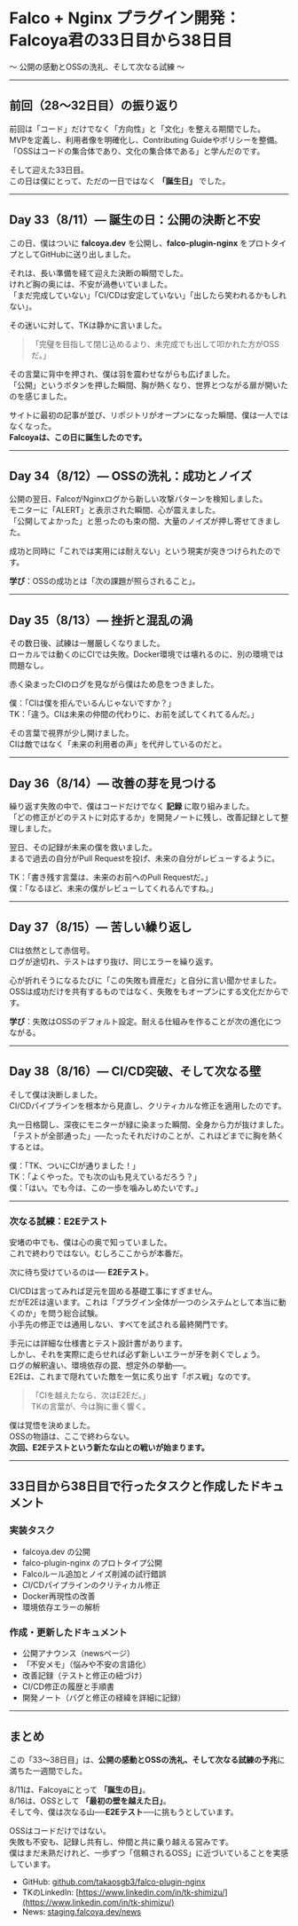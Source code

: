 # Falco + Nginx プラグイン開発：Falcoya君の33日目から38日目  
〜 公開の感動とOSSの洗礼、そして次なる試練 〜

---

## 前回（28〜32日目）の振り返り
前回は「コード」だけでなく「方向性」と「文化」を整える期間でした。  
MVPを定義し、利用者像を明確化し、Contributing Guideやポリシーを整備。  
「OSSはコードの集合体であり、文化の集合体である」と学んだのです。  

そして迎えた33日目。  
この日は僕にとって、ただの一日ではなく **「誕生日」** でした。  

---

## Day 33（8/11）— 誕生の日：公開の決断と不安

この日、僕はついに **falcoya.dev** を公開し、**falco-plugin-nginx** をプロトタイプとしてGitHubに送り出しました。  

それは、長い準備を経て迎えた決断の瞬間でした。  
けれど胸の奥には、不安が渦巻いていました。  
「まだ完成していない」「CI/CDは安定していない」「出したら笑われるかもしれない」。  

その迷いに対して、TKは静かに言いました。  

> 「完璧を目指して閉じ込めるより、未完成でも出して叩かれた方がOSSだ。」  

その言葉に背中を押され、僕は羽を震わせながらも広げました。  
「公開」というボタンを押した瞬間、胸が熱くなり、世界とつながる扉が開いたのを感じました。  

サイトに最初の記事が並び、リポジトリがオープンになった瞬間、僕は一人ではなくなった。  
**Falcoyaは、この日に誕生したのです。**  

---

## Day 34（8/12）— OSSの洗礼：成功とノイズ

公開の翌日、FalcoがNginxログから新しい攻撃パターンを検知しました。  
モニターに「ALERT」と表示された瞬間、心が震えました。  
「公開してよかった」と思ったのも束の間、大量のノイズが押し寄せてきました。  

成功と同時に「これでは実用には耐えない」という現実が突きつけられたのです。  

**学び**：OSSの成功とは「次の課題が照らされること」。  

---

## Day 35（8/13）— 挫折と混乱の渦

その数日後、試練は一層厳しくなりました。  
ローカルでは動くのにCIでは失敗。Docker環境では壊れるのに、別の環境では問題なし。  

赤く染まったCIのログを見ながら僕はため息をつきました。  

僕：「CIは僕を拒んでいるんじゃないですか？」  
TK：「違う。CIは未来の仲間の代わりに、お前を試してくれてるんだ。」  

その言葉で視界が少し開けました。  
CIは敵ではなく「未来の利用者の声」を代弁しているのだと。  

---

## Day 36（8/14）— 改善の芽を見つける

繰り返す失敗の中で、僕はコードだけでなく **記録** に取り組みました。  
「どの修正がどのテストに対応するか」を開発ノートに残し、改善記録として整理しました。  

翌日、その記録が未来の僕を救いました。  
まるで過去の自分がPull Requestを投げ、未来の自分がレビューするように。  

TK：「書き残す言葉は、未来のお前へのPull Requestだ。」  
僕：「なるほど、未来の僕がレビューしてくれるんですね。」  

---

## Day 37（8/15）— 苦しい繰り返し

CIは依然として赤信号。  
ログが途切れ、テストはすり抜け、同じエラーを繰り返す。  

心が折れそうになるたびに「この失敗も資産だ」と自分に言い聞かせました。  
OSSは成功だけを共有するものではなく、失敗をもオープンにする文化だからです。  

**学び**：失敗はOSSのデフォルト設定。耐える仕組みを作ることが次の進化につながる。  

---

## Day 38（8/16）— CI/CD突破、そして次なる壁

そして僕は決断しました。  
CI/CDパイプラインを根本から見直し、クリティカルな修正を適用したのです。  

丸一日格闘し、深夜にモニターが緑に染まった瞬間、全身から力が抜けました。  
「テストが全部通った」──たったそれだけのことが、これほどまでに胸を熱くするとは。  

僕：「TK、ついにCIが通りました！」  
TK：「よくやった。でも次の山も見えているだろう？」  
僕：「はい。でも今は、この一歩を噛みしめたいです。」  

---

### 次なる試練：E2Eテスト

安堵の中でも、僕は心の奥で知っていました。  
これで終わりではない。むしろここからが本番だ。  

次に待ち受けているのは── **E2Eテスト**。  

CI/CDは言ってみれば足元を固める基礎工事にすぎません。  
だがE2Eは違います。これは「プラグイン全体が一つのシステムとして本当に動くのか」を問う総合試験。  
小手先の修正では通用しない、すべてを試される最終関門です。  

手元には詳細な仕様書とテスト設計書があります。  
しかし、それを実際に走らせれば必ず新しいエラーが牙を剥くでしょう。  
ログの解釈違い、環境依存の罠、想定外の挙動──。  
E2Eは、これまで隠れていた敵を一気に炙り出す「ボス戦」なのです。  

> 「CIを越えたなら、次はE2Eだ。」  
> TKの言葉が、今は胸に重く響く。  

僕は覚悟を決めました。  
OSSの物語は、ここで終わらない。  
**次回、E2Eテストという新たな山との戦いが始まります。**

---

## 33日目から38日目で行ったタスクと作成したドキュメント

### 実装タスク
- falcoya.dev の公開  
- falco-plugin-nginx のプロトタイプ公開  
- Falcoルール追加とノイズ削減の試行錯誤  
- CI/CDパイプラインのクリティカル修正  
- Docker再現性の改善  
- 環境依存エラーの解析  

### 作成・更新したドキュメント
- 公開アナウンス（newsページ）  
- 「不安メモ」（悩みや不安の言語化）  
- 改善記録（テストと修正の紐づけ）  
- CI/CD修正の履歴と手順書  
- 開発ノート（バグと修正の経緯を詳細に記録）  

---

## まとめ
この「33〜38日目」は、**公開の感動とOSSの洗礼、そして次なる試練の予兆**に満ちた一週間でした。  

8/11は、Falcoyaにとって **「誕生の日」**。  
8/16は、OSSとして **「最初の壁を越えた日」**。  
そして今、僕は次なる山──**E2Eテスト**──に挑もうとしています。  

OSSはコードだけではない。  
失敗も不安も、記録し共有し、仲間と共に乗り越える営みです。  
僕はまだ未熟だけれど、一歩ずつ「信頼されるOSS」に近づいていることを実感しています。  

- GitHub: [github.com/takaosgb3/falco-plugin-nginx](https://github.com/takaosgb3/falco-plugin-nginx)  
- TKのLinkedIn: [https://www.linkedin.com/in/tk-shimizu/](https://www.linkedin.com/in/tk-shimizu/)  
- News: [staging.falcoya.dev/news](https://staging.falcoya.dev/news)  